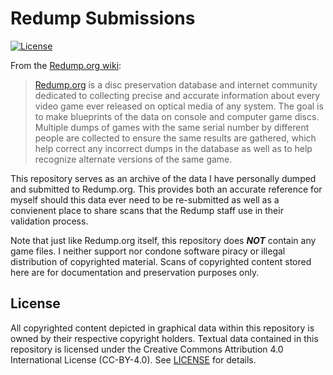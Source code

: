 # Redump Submissions
[![License](https://img.shields.io/github/license/Ragowit/redump-submissions)](https://github.com/Ragowit/redump-submissions/blob/master/LICENSE.md)

From the [Redump.org wiki](http://wiki.redump.org/index.php?title=Redump.org):

> [Redump.org](http://redump.org/) is a disc preservation database and internet community dedicated to collecting precise and accurate information about every video game ever released on optical media of any system. The goal is to make blueprints of the data on console and computer game discs. Multiple dumps of games with the same serial number by different people are collected to ensure the same results are gathered, which help correct any incorrect dumps in the database as well as to help recognize alternate versions of the same game.

This repository serves as an archive of the data I have personally dumped and submitted to Redump.org. This provides both an accurate reference for myself should this data ever need to be re-submitted as well as a convienent place to share scans that the Redump staff use in their validation process.

Note that just like Redump.org itself, this repository does ***NOT*** contain any game files. I neither support nor condone software piracy or illegal distribution of copyrighted material. Scans of copyrighted content stored here are for documentation and preservation purposes only. 

## License
All copyrighted content depicted in graphical data within this repository is owned by their respective copyright holders. Textual data contained in this repository is licensed under the Creative Commons Attribution 4.0 International License (CC-BY-4.0). See [LICENSE](./LICENSE.md) for details.
